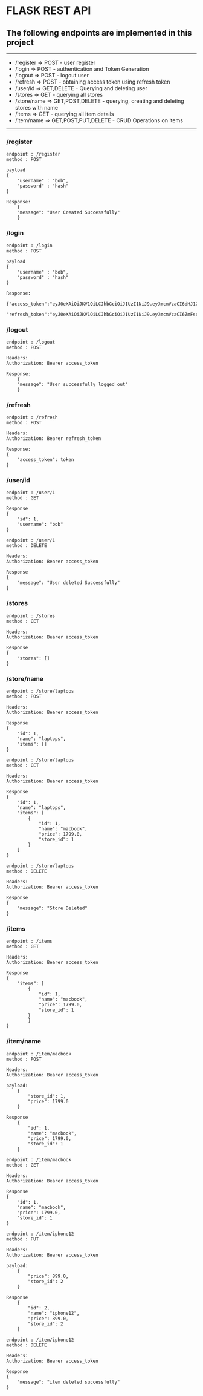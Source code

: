 # FLASK REST API

## The following endpoints are implemented in this project

---
- /register     => POST         - user register
- /login        => POST         - authentication and Token Generation
- /logout       => POST         - logout user
- /refresh      => POST         - obtaining access token using refresh token
- /user/id      => GET,DELETE   - Querying and deleting user
- /stores       => GET          - querying all stores
- /store/name   => GET,POST,DELETE - querying, creating and deleting stores with name
- /items        => GET          - querying all item details
- /item/name    => GET,POST,PUT,DELETE - CRUD Operations on items
---

### /register

```
endpoint : /register
method : POST

payload
{
    "username" : "bob",
    "password" : "hash"
}

Response:
    {
    "message": "User Created Successfully"
    }
```
### /login
```
endpoint : /login
method : POST

payload
{
    "username" : "bob",
    "password" : "hash"
}

Response:
    {"access_token":"eyJ0eXAiOiJKV1QiLCJhbGciOiJIUzI1NiJ9.eyJmcmVzaCI6dHJ1ZSwiaWF0IjoxNjE4NjYyNzI5LCJqdGkiOiIyNjk3YWIyYy1iYjY3LTQzZDAtOTE0Ni0wYzA3NTBhMDEyNmYiLCJuYmYiOjE2MTg2NjI3MjksInR5cGUiOiJhY2Nlc3MiLCJzdWIiOjEsImV4cCI6MTYxODY2MzYyOSwiaXNfYWRtaW4iOnRydWV9.50UPuFElihuTdxMsP2uUVb5iBFkDKfid3MnJS6O__uU"
    "refresh_token":"eyJ0eXAiOiJKV1QiLCJhbGciOiJIUzI1NiJ9.eyJmcmVzaCI6ZmFsc2UsImlhdCI6MTYxODY2MjcyOSwianRpIjoiYzEzODQwZGItOTA3Ny00MjBmLWE1ZjYtNWNlY2I5OWU5NDdmIiwibmJmIjoxNjE4NjYyNzI5LCJ0eXBlIjoicmVmcmVzaCIsInN1YiI6MSwiZXhwIjoxNjIxMjU0NzI5LCJpc19hZG1pbiI6dHJ1ZX0.qtC4z8g7gtFkd5HuRfVU_FtpNkj7GYfk0QRGtDkV13o"}
```

### /logout
```
endpoint : /logout
method : POST

Headers:
Authorization: Bearer access_token

Response:
    {
    "message": "User successfully logged out"
    }
```
### /refresh
```
endpoint : /refresh
method : POST

Headers:
Authorization: Bearer refresh_token

Response:
{
    "access_token": token
}
```
### /user/id
```
endpoint : /user/1
method : GET

Response
{
    "id": 1,
    "username": "bob"
}
```
```
endpoint : /user/1
method : DELETE

Headers:
Authorization: Bearer access_token

Response
{
    "message": "User deleted Successfully"
}
```
### /stores
```
endpoint : /stores
method : GET

Headers:
Authorization: Bearer access_token

Response
{
    "stores": []
}
```
### /store/name
```
endpoint : /store/laptops
method : POST

Headers:
Authorization: Bearer access_token

Response
{
    "id": 1,
    "name": "laptops",
    "items": []
}
```
```
endpoint : /store/laptops
method : GET

Headers:
Authorization: Bearer access_token

Response
{
    "id": 1,
    "name": "laptops",
    "items": [
        {
            "id": 1,
            "name": "macbook",
            "price": 1799.0,
            "store_id": 1
        }
    ]
}
```
```
endpoint : /store/laptops
method : DELETE

Headers:
Authorization: Bearer access_token

Response
{
    "message": "Store Deleted"
}
```
### /items
```
endpoint : /items
method : GET

Headers:
Authorization: Bearer access_token

Response
{
    "items": [
        {
            "id": 1,
            "name": "macbook",
            "price": 1799.0,
            "store_id": 1
        }
        ]
}
```
### /item/name
```
endpoint : /item/macbook
method : POST

Headers:
Authorization: Bearer access_token

payload:
    {
        "store_id": 1,
        "price": 1799.0
    }

Response
    {
        "id": 1,
        "name": "macbook",
        "price": 1799.0,
        "store_id": 1
    }
```
```
endpoint : /item/macbook
method : GET

Headers:
Authorization: Bearer access_token

Response
{
    "id": 1,
    "name": "macbook",
    "price": 1799.0,
    "store_id": 1
}
```
```
endpoint : /item/iphone12
method : PUT

Headers:
Authorization: Bearer access_token

payload:
    {
        "price": 899.0,
        "store_id": 2
    }

Response
    {
        "id": 2,
        "name": "iphone12",
        "price": 899.0,
        "store_id": 2
    }
```
```
endpoint : /item/iphone12
method : DELETE

Headers:
Authorization: Bearer access_token

Response
{
    "message": "item deleted successfully"
}
```


